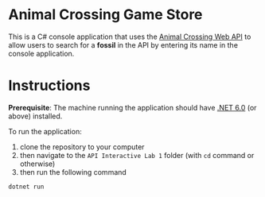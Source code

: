# Animal Crossing Game Store

This is a C# console application that uses the [Animal Crossing Web API](https://acnhapi.com/) to allow users to search for a **fossil** in the API by entering its name in the console application.

# Instructions

**Prerequisite**: The machine running the application should have [.NET 6.0](https://dotnet.microsoft.com/en-us/download/dotnet/6.0) (or above) installed.

To run the application:

1. clone the repository to your computer
2. then navigate to the `API Interactive Lab 1` folder (with `cd` command or otherwise)
3. then run the following command

```c#
dotnet run
```
